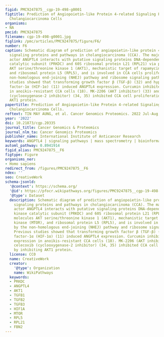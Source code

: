 ```yaml
---
figid: PMC9247875__cgp-19-498-g0001
figtitle: Prediction of Angiopoietin-like Protein 4-related Signaling Pathways in
  Cholangiocarcinoma Cells
organisms:
- NA
pmcid: PMC9247875
filename: cgp-19-498-g0001.jpg
figlink: /pmc/articles/PMC9247875/figure/F6/
number: F6
caption: Schematic diagram of prediction of angiopoietin-like protein 4 (ANGPTL4)-related
  signaling proteins and pathways in cholangiocarcinoma (CCA). The major signaling
  actor ANGPTL4 interacts with putative signaling proteins DNA-dependent protein kinase
  catalytic subunit (PRKDC) and 60S ribosomal protein L21 (RPL21) via predicted molecules
  AKT serine/threonine kinase 1 (AKT1), mechanistic target of rapamycin kinase (MTOR),
  and ribosomal protein L5 (RPL5), and is involved in CCA cells proliferation by the
  non-homologous end-joining (NHEJ) pathway and ribosome signaling pathway. Previous
  studies showed that transforming growth factor β (TGF-β) (32) and hypoxia-inducible
  factor-1α (HIF-1α) (11) induced ANGPTL4 expression. Curcumin inhibited ANGPTL4 expression
  in anoikis-resistant CCA cells (18). MK-2206 (AKT inhibitor) (33) and celecoxib
  (cyclooxygenase-2 inhibitor) (34, 35) inhibited CCA cell proliferation by inhibiting
  AKT1 protein.
papertitle: Prediction of Angiopoietin-like Protein 4-related Signaling Pathways in
  Cholangiocarcinoma Cells.
reftext: TIN MAY AUNG, et al. Cancer Genomics Proteomics. 2022 Jul-Aug;19(4):490-502.
year: '2022'
doi: 10.21873/cgp.20335
journal_title: Cancer Genomics & Proteomics
journal_nlm_ta: Cancer Genomics Proteomics
publisher_name: International Institute of Anticancer Research
keywords: ANGPTL4 | signaling pathways | mass spectrometry | bioinformatics | CCA
automl_pathway: 0.8941914
figid_alias: PMC9247875__F6
figtype: Figure
organisms_ner:
- Homo sapiens
redirect_from: /figures/PMC9247875__F6
ndex: ''
seo: CreativeWork
schema-jsonld:
  '@context': https://schema.org/
  '@id': https://pfocr.wikipathways.org/figures/PMC9247875__cgp-19-498-g0001.html
  '@type': Dataset
  description: Schematic diagram of prediction of angiopoietin-like protein 4 (ANGPTL4)-related
    signaling proteins and pathways in cholangiocarcinoma (CCA). The major signaling
    actor ANGPTL4 interacts with putative signaling proteins DNA-dependent protein
    kinase catalytic subunit (PRKDC) and 60S ribosomal protein L21 (RPL21) via predicted
    molecules AKT serine/threonine kinase 1 (AKT1), mechanistic target of rapamycin
    kinase (MTOR), and ribosomal protein L5 (RPL5), and is involved in CCA cells proliferation
    by the non-homologous end-joining (NHEJ) pathway and ribosome signaling pathway.
    Previous studies showed that transforming growth factor β (TGF-β) (32) and hypoxia-inducible
    factor-1α (HIF-1α) (11) induced ANGPTL4 expression. Curcumin inhibited ANGPTL4
    expression in anoikis-resistant CCA cells (18). MK-2206 (AKT inhibitor) (33) and
    celecoxib (cyclooxygenase-2 inhibitor) (34, 35) inhibited CCA cell proliferation
    by inhibiting AKT1 protein.
  license: CC0
  name: CreativeWork
  creator:
    '@type': Organization
    name: WikiPathways
  keywords:
  - PRKDC
  - ANGPTL4
  - AKT1
  - TGFB1
  - TGFB2
  - TGFB3
  - HIF1A
  - MTOR
  - RPL5
  - RPL21
  - FBN2
---
```

